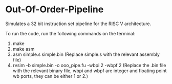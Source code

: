 # Out-Of-Order-Pipeline
Simulates a 32 bit instruction set pipeline for the RISC V architecture. 

To run the code, run the following commands on the terminal:
1. make
2. make asm
3. asm simple.s simple.bin (Replace simple.s with the relevant assembly file)
4. rvsim -b simple.bin -o ooo_pipe.fu -wbpi 2 -wbpf 2 (Replace the .bin file with the relevant binary file, wbpi and wbpf are integer and floating point wb ports, they can be either 1 or 2.)
